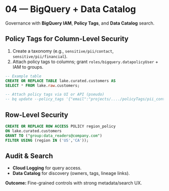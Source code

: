 # 04 — BigQuery + Data Catalog

Governance with **BigQuery IAM**, **Policy Tags**, and **Data Catalog** search.

## Policy Tags for Column-Level Security
1. Create a taxonomy (e.g., `sensitive/pii/contact`, `sensitive/pii/financial`).
2. Attach policy tags to columns; grant `roles/bigquery.datapolicyUser` + IAM to groups.

```sql
-- Example table
CREATE OR REPLACE TABLE lake.curated.customers AS
SELECT * FROM lake.raw.customers;

-- Attach policy tags via UI or API (pseudo)
-- bq update --policy_tags '{"email":"projects/..../policyTags/pii_contact"}' lake.curated.customers
```

## Row-Level Security
```sql
CREATE OR REPLACE ROW ACCESS POLICY region_policy
ON lake.curated.customers
GRANT TO ("group:data_readers@company.com")
FILTER USING (region IN ('US','CA'));
```

## Audit & Search
- **Cloud Logging** for query access.
- **Data Catalog** for discovery (owners, tags, lineage links).

**Outcome:** Fine-grained controls with strong metadata/search UX.
